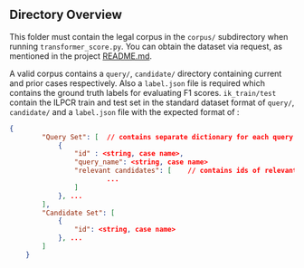## Directory Overview 

This folder must contain the legal corpus in the `corpus/` subdirectory when running `transformer_score.py`. You can obtain the dataset via request, as mentioned in the project [README.md](../../../README.md).

A valid corpus contains a `query/`, `candidate/` directory containing current and prior cases respectively. Also a `label.json` file is required which contains the ground truth labels for evaluating F1 scores. `ik_train/test` contain the ILPCR train and test set in the standard dataset format of `query/`, `candidate/` and a `label.json` file with the expected format of : 

```json
{
        "Query Set": [  // contains separate dictionary for each query case 
            {
                "id" : <string, case name>, 
                "query_name": <string, case name>
                "relevant candidates": [    // contains ids of relevant cases
                        ...
                ]
            }, ...
        ], 
        "Candidate Set": [
            {
                "id": <string, case name>
            }, ...
        ]
    }
```
